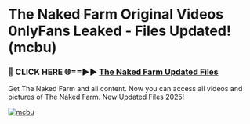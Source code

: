 # The Naked Farm Original Videos 0nlyFans Leaked - Files Updated! (mcbu)

<h3>🔴 CLICK HERE 🌐==►► <a href="https://tinyurl.com/yckcrads" rel="nofollow">The Naked Farm Updated Files</a></h3>

Get The Naked Farm and all content. Now you can access all videos and pictures of The Naked Farm. New Updated Files 2025!

[![mcbu](https://i.imgur.com/hpKpOFt.gif)](https://tinyurl.com/yckcrads)
